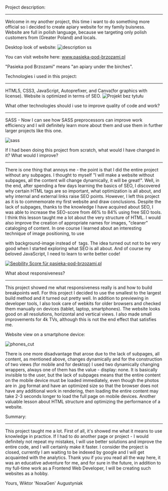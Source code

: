 Project description:
____________

Welcome in my another project, this time i want to do something more official so i decided to create apiary website for my family buisness. Website are full in polish language, because we targeting only polish customers from (Greater Poland) and locals.

Desktop look of website:
![description ss](https://user-images.githubusercontent.com/87094041/185352540-8e2840a0-d533-46ce-8221-0b6525b5302d.png)

You can visit website here:
www.pasieka-pod-brzozami.pl

"Pasieka pod Brzozami" means "an apiary under the birches".

Technologies i used in this project:
____________

HTML5,
CSS3,
JavaScript,
Autoprefixer,
and Canva(for graphics with license). 
Website is optimized in terms of SEO.
![Projekt bez tytułu](https://user-images.githubusercontent.com/87094041/185352710-04a52261-b9eb-4f46-ac9f-ad0e555927bf.png)


What other technologies should i use to improve  quality of code and work?
____________

SASS - Now I can see how SASS preprocessors can improve work efficiency and I will definitely learn more about them and use them in further larger projects like this one.

![sass](https://user-images.githubusercontent.com/87094041/185397684-56652c64-f9a8-4313-9433-cec0433c9b89.png)


If I had been doing this project from scratch, what would I have changed in it? What would I improve?
____________

There is one thing that annoys me - the point is that I did the entire project without any subpages. I thought to myself "I will make a website without subpages, all the content will change dynamically, it will be great!". Well, in the end, after spending a few days learning the basics of SEO, I discovered why certain HTML tags are so important, what optimization is all about, and why internal and external links raise SEO points. However, I left this project as it is to commemorate my first website and draw conclusions. Despite the lack of subpages, thanks to the knowledge I have acquired about SEO, I was able to increase the SEO-score from 46% to 84% using free SEO tools. I think this lesson taught me a lot about the very structure of HTML. I would also improve the creation of appropriate names for images, "cleaner" cataloging of content. In one course I learned about an interesting technique of image positioning, to use <div> with background-image instead of <img> tags. The idea turned out not to be very good when I started exploring what SEO is all about. And of course my beloved JavaScript, I need to learn to write better code!

<a href="https://freetools.seobility.net/en/seocheck/pasieka-pod-brzozami.pl"><img src="https://freetools.seobility.net/widget/widget.png?url=pasieka-pod-brzozami.pl" alt="Seobility Score für pasieka-pod-brzozami.pl"></a>


What about responsiveness?
_____________

This project showed me what responsiveness really is and how to build breakpoints well. For this project I decided to use the smallest to the largest build method and it turned out pretty well. In addition to previewing in developer tools, I also took care of webkits for older browsers and checked them manually on devices (tablet, laptop, smartphones). The website looks good on all resolutions, horizontal and vertical views. I also made small improvements for 4k TVs, although this is not the end effect that satisfies me.

Website view on a smartphone device:

![phones_cut](https://user-images.githubusercontent.com/87094041/185403279-297c232f-a280-42a6-bfda-c7421933a9b0.png)

There is one more disadvantage that arose due to the lack of subpages, all content, as mentioned above, changes dynamically and for the construction of two views (for mobile and for desktop) I used two dynamically changing wrappers, always one of them has the value - display: none. It is basically invisible to the user, but the lack of subpages means that the entire content on the mobile device must be loaded immediately, even though the photos are in .jpg format and have an optimized size so that the browser does not have any additional work in rendering, then loading the entire content may take 2-3 seconds longer to load the full page on mobile devices. Another valuable lesson about HTML structure and optimizing the performance of a website.

Summary:
_____________

This project taught me a lot. First of all, it's showed me what it means to use knowledge in practice. If I had to do another page or project - I would definitely not repeat my mistakes, I will use better solutions and improve the entire code, and I will certainly make it faster. I consider the project is closed, currently I am waiting to be indexed by google and I will get acquainted with the analytics. Thank you if you you read all the way here, it was an educative adventure for me, and for sure in the future, in addition to my full-time work as a Frontend Web Developer, I will be creating such websites as a hobby.

Yours,
Wiktor 'NoxaGen' Augustyniak